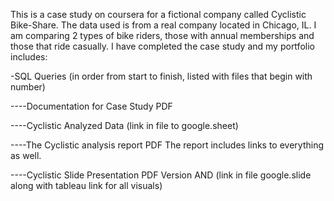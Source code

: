This is a case study on coursera for a fictional company called Cyclistic Bike-Share. The data used is from a real company located in Chicago, IL. I am comparing 2 types of bike riders, those with annual memberships and those that ride casually. I have completed the case study and my portfolio includes:

-SQL Queries (in order from start to finish, listed with files that begin with number)

----Documentation for Case Study PDF

----Cyclistic Analyzed Data (link in file to google.sheet)

----The Cyclistic analysis report PDF
     The report includes links to everything as well.
     
----Cyclistic Slide Presentation PDF Version AND
     (link in file google.slide along with tableau link for all visuals)

